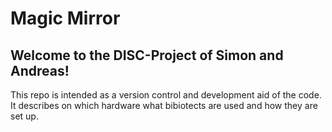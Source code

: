 # Magic Mirror

## Welcome to the DISC-Project of Simon and Andreas!

This repo is intended as a version control and development aid of the code. It describes on which hardware what bibiotects are used and how they are set up. 